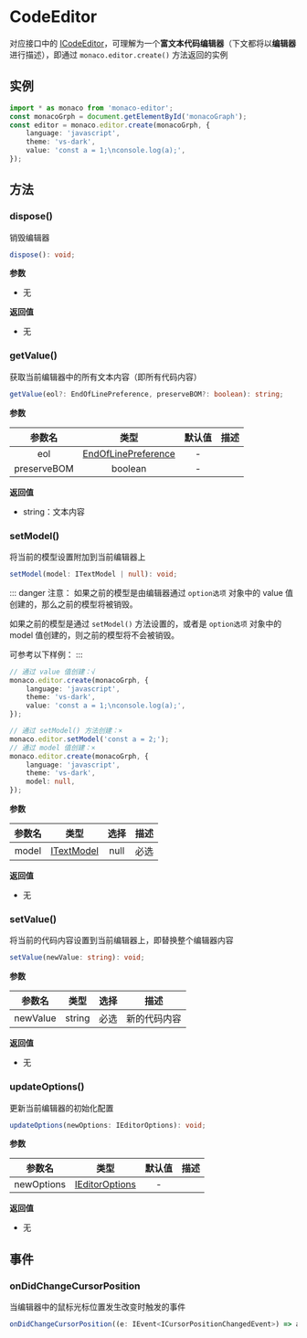 # CodeEditor

对应接口中的 [ICodeEditor][]，可理解为一个**富文本代码编辑器**（下文都将以**编辑器**进行描述），即通过 `monaco.editor.create()` 方法返回的实例

## 实例

```ts {3-7}
import * as monaco from 'monaco-editor';
const monacoGrph = document.getElementById('monacoGraph');
const editor = monaco.editor.create(monacoGrph, {
    language: 'javascript',
    theme: 'vs-dark',
    value: 'const a = 1;\nconsole.log(a);',
});
```

## 方法

### dispose()

销毁编辑器

```ts
dispose(): void;
```

**参数**
- 无

**返回值**
- 无


### getValue()

获取当前编辑器中的所有文本内容（即所有代码内容）

```ts
getValue(eol?: EndOfLinePreference, preserveBOM?: boolean): string;
```

**参数**

|参数名|类型|默认值|描述|
|:--:|:--:|:--:|:--:|
|eol|[EndOfLinePreference]()|-||
|preserveBOM|boolean|-||

**返回值**
- string：文本内容

### setModel()

将当前的模型设置附加到当前编辑器上

```ts
setModel(model: ITextModel | null): void;
```

::: danger 注意：
如果之前的模型是由编辑器通过 `option选项` 对象中的 value 值创建的，那么之前的模型将被销毁。

如果之前的模型是通过 `setModel()` 方法设置的，或者是 `option选项` 对象中的 model 值创建的，则之前的模型将不会被销毁。

可参考以下样例：
:::

```ts
// 通过 value 值创建：√
monaco.editor.create(monacoGrph, {
    language: 'javascript',
    theme: 'vs-dark',
    value: 'const a = 1;\nconsole.log(a);',
});

// 通过 setModel() 方法创建：×
monaco.editor.setModel('const a = 2;');
// 通过 model 值创建：×
monaco.editor.create(monacoGrph, {
    language: 'javascript',
    theme: 'vs-dark',
    model: null,
});
```

**参数**

|参数名|类型|选择|描述|
|:--:|:--:|:--:|:--:|
|model|[ITextModel]() | null|必选||

**返回值**
- 无

### setValue()

将当前的代码内容设置到当前编辑器上，即替换整个编辑器内容

```ts
setValue(newValue: string): void;
```

**参数**

|参数名|类型|选择|描述|
|:--:|:--:|:--:|:--:|
|newValue|string|必选|新的代码内容|

**返回值**
- 无

### updateOptions()

更新当前编辑器的初始化配置

```ts
updateOptions(newOptions: IEditorOptions): void;
```

**参数**

|参数名|类型|默认值|描述|
|:--:|:--:|:--:|:--:|
|newOptions|[IEditorOptions]()|-||

**返回值**
- 无

## 事件

### onDidChangeCursorPosition

当编辑器中的鼠标光标位置发生改变时触发的事件

```ts
onDidChangeCursorPosition((e: IEvent<ICursorPositionChangedEvent>) => any)
```


[ICodeEditor]: 待更新
